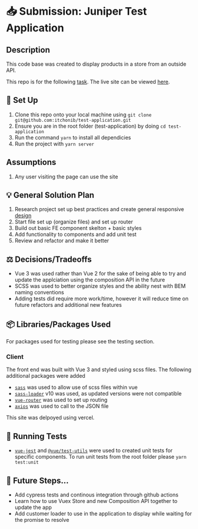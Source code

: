 # 📥 Submission: Juniper Test Application

## Description

This code base was created to display products in a store from an outside API. 

This repo is for the following [task](https://github.com/RepZio/TestApplication/blob/master/README.md).
The live site can be viewed [here](https://ib-juniper-test-application.vercel.app/).

## 🌱 Set Up

1. Clone this repo onto your local machine using `git clone git@github.com:itchonib/test-application.git`
2. Ensure you are in the root folder (test-application) by doing `cd test-application`
3. Run the command `yarn` to install all dependicies
4. Run the project with `yarn server`

## Assumptions

1. Any user visiting the page can use the site

## 💡 General Solution Plan

1. Research project set up best practices and create general responsive [design](https://www.figma.com/file/znPk3VztDn1XAvGjhvaZzU/Juniper-Test-Application)
2. Start file set up (organize files) and set up router
3. Build out basic FE component skelton + basic styles
4. Add functionality to components and add unit test
6. Review and refactor and make it better

## ⚖️ Decisions/Tradeoffs

- Vue 3 was used rather than Vue 2 for the sake of being able to try and update the applciation using the composition API in the future 
- SCSS was used to better organize styles and the ability nest with BEM naming conventions
- Adding tests did require more work/time, however it will reduce time on future refactors and additional new features

## 📦 Libraries/Packages Used

For packages used for testing please see the testing section.

### Client

The front end was built with Vue 3 and styled using scss files. The following additional packages were added

- [`sass`](https://yarnpkg.com/package/sass) was used to allow use of scss files within vue
- [`sass-loader`](https://yarnpkg.com/package/sass-loader) v10 was used, as updated versions were not compatible 
- [`vue-router`](https://yarnpkg.com//package/vue-router) was used to set up routing 
- [`axios`](https://yarnpkg.com/package/axios) was used to call to the JSON file 

This site was delpoyed using vercel. 

## 🧪 Running Tests

- [`vue-jest`](https://yarnpkg.com/package/vue-jest) and [`@vue/test-utils`](https://yarnpkg.com/package/@vue/test-utils) were used to created unit tests for specific components. To run unit tests from the root folder please `yarn test:unit`


## 🔮 Future Steps...

- Add cypress tests and continous integration through github actions 
- Learn how to use Vuex Store and new Composition API together to update the app
- Add customer loader to use in the application to display while waiting for the promise to resolve


                                                                                                                                                                
